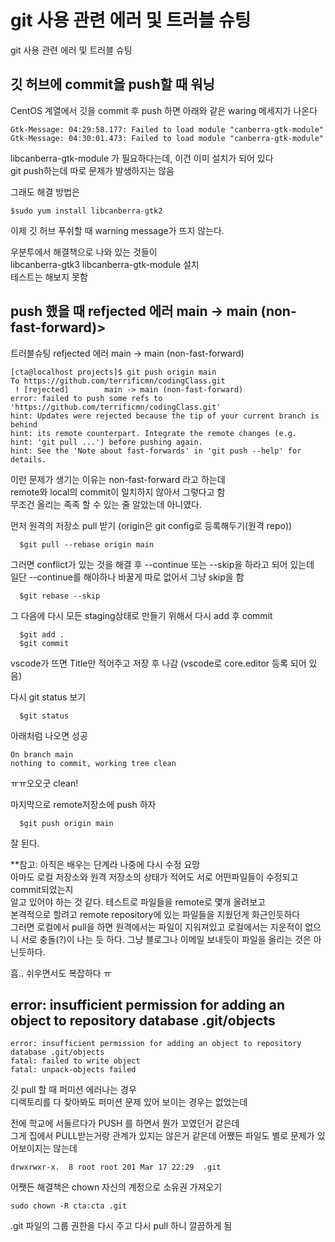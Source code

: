 # git 사용 관련 에러 및 트러블 슈팅
git 사용 관련 에러 및 트러블 슈팅

## 깃 허브에 commit을 push할 때 워닝
CentOS 계열에서 깃을 commit 후 push 하면 아래와 같은 waring 메세지가 나온다
```
Gtk-Message: 04:29:58.177: Failed to load module "canberra-gtk-module"
Gtk-Message: 04:30:01.473: Failed to load module "canberra-gtk-module"
```

libcanberra-gtk-module 가 필요하다는데, 이건 이미 설치가 되어 있다   
git push하는데 따로 문제가 발생하지는 않음

그래도 해결 방법은 
```shell
$sudo yum install libcanberra-gtk2
```

이제 깃 허브 푸쉬할 때 warning message가 뜨지 않는다. 

우분투에서 해결책으로 나와 있는 것들이  
libcanberra-gtk3 libcanberra-gtk-module 설치   
테스트는 해보지 못함



## push 했을 때 refjected 에러 main -> main (non-fast-forward)>
트러블슈팅 refjected 에러 main -> main (non-fast-forward)  
```shell
[cta@localhost projects]$ git push origin main
To https://github.com/terrificmn/codingClass.git
 ! [rejected]        main -> main (non-fast-forward)
error: failed to push some refs to 'https://github.com/terrificmn/codingClass.git'
hint: Updates were rejected because the tip of your current branch is behind
hint: its remote counterpart. Integrate the remote changes (e.g.
hint: 'git pull ...') before pushing again.
hint: See the 'Note about fast-forwards' in 'git push --help' for details.
```
이런 문제가 생기는 이유는 non-fast-forward 라고 하는데   
remote와 local의 commit이 일치하지 않아서 그렇다고 함   
무조건 올리는 족족 할 수 있는 줄 알았는데 아니였다.

먼저 원격의 저장소 pull 받기 (origin은 git config로 등록해두기(원격 repo))  
```
  $git pull --rebase origin main
```
그러면 conflict가 있는 것을 해결 후 --continue 또는 --skip을 하라고 되어 있는데   
일단 --continue를 해야하나 바꿀게 따로 없어서 그냥 skip을 함  
```
  $git rebase --skip
```
그 다음에 다시 모든 staging상태로 만들기 위해서 다시 add 후 commit   
```
  $git add .
  $git commit 
```
vscode가 뜨면 Title만 적어주고 저장 후 나감 (vscode로 core.editor 등록 되어 있음)

다시 git status 보기
```
  $git status
```
아래처럼 나오면 성공
```
On branch main
nothing to commit, working tree clean
```
ㅠㅠ오오굿 clean!

마지막으로 remote저장소에 push 하자
```
  $git push origin main
```
잘 된다.

**참고: 아직은 배우는 단계라 나중에 다시 수정 요망   
아마도 로컬 저장소와 원격 저장소의 상태가 적어도 서로 어떤파일들이 수정되고 commit되었는지   
알고 있어야 하는 것 같다. 테스트로 파일들을 remote로 몇개 올려보고   
본격적으로 할려고 remote repository에 있는 파일들을 지웠던게 화근인듯하다   
그러면 로컬에서 pull을 하면 원격에서는 파일이 지워져있고 로컬에서는 지운적이 없으니
서로 충돌(?)이 나는 듯 하다. 그냥 블로그나 이메일 보내듯이 파일을 올리는 것은  아닌듯하다.   

흠.. 쉬우면서도 복잡하다 ㅠ


## error: insufficient permission for adding an object to repository database .git/objects
```
error: insufficient permission for adding an object to repository database .git/objects
fatal: failed to write object
fatal: unpack-objects failed
```
깃 pull 할 때 퍼미션 에러나는 경우  
디렉토리를 다 찾아봐도 퍼미션 문제 있어 보이는 경우는 없었는데

전에 학교에 서둘르다가 PUSH 를 하면서 뭔가 꼬였던거 같은데   
그게 집에서 PULL받는거랑 관계가 있지는 않은거 같은데 어쨌든 파일도 별로 문제가 있어보이지는 않는데   
```
drwxrwxr-x.  8 root root 201 Mar 17 22:29  .git
```

어쨋든 해결책은 chown 자신의 계정으로 소유권 가져오기  
```
sudo chown -R cta:cta .git
```
.git 파일의 그룹 권한을 다시 주고 다시 pull 하니 깔끔하게 됨  



